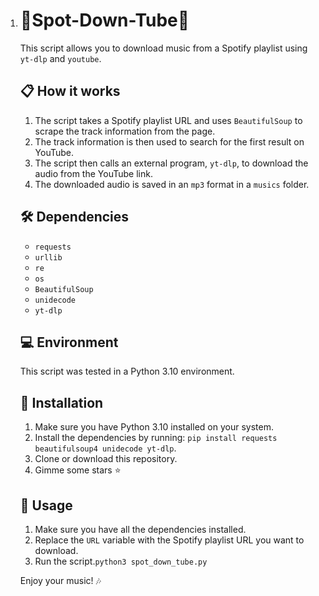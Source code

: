 # 

1. # 🎵Spot-Down-Tube🎵

   This script allows you to download music from a Spotify playlist using `yt-dlp` and `youtube`.

   ## 📋 How it works

   1. The script takes a Spotify playlist URL and uses `BeautifulSoup` to scrape the track information from the page.
   2. The track information is then used to search for the first result on YouTube.
   3. The script then calls an external program, `yt-dlp`, to download the audio from the YouTube link.
   4. The downloaded audio is saved in an `mp3` format in a `musics` folder.

   ## 🛠️ Dependencies

   - `requests`
   - `urllib`
   - `re`
   - `os`
   - `BeautifulSoup`
   - `unidecode`
   - `yt-dlp`

   ## 💻 Environment

   This script was tested in a Python 3.10 environment.

   ## 🔧 Installation

   1. Make sure you have Python 3.10 installed on your system.
   2. Install the dependencies by running: `pip install requests beautifulsoup4 unidecode yt-dlp`.
   3. Clone or download this repository.
   4. Gimme some stars :star:

   ## 🚀 Usage

   1. Make sure you have all the dependencies installed.
   2. Replace the `URL` variable with the Spotify playlist URL you want to download.
   3. Run the script.`python3 spot_down_tube.py`

   Enjoy your music! 🎶
